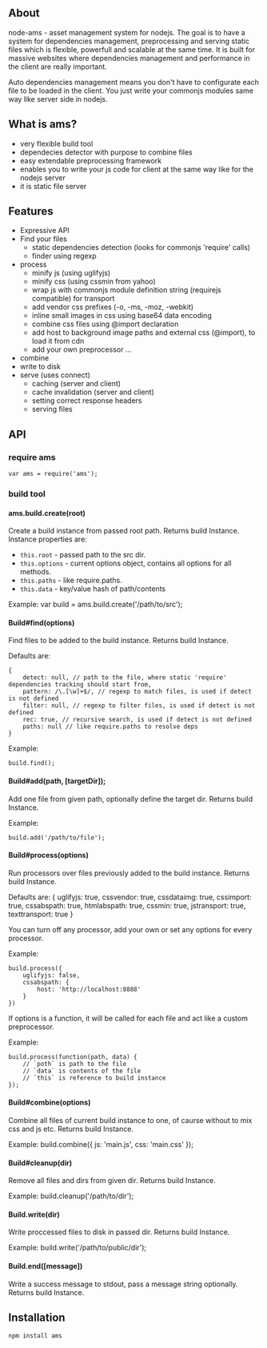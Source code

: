 ## About
node-ams - asset management system for nodejs. The goal is to have a system for 
dependencies management, preprocessing and serving static files which is 
flexible, powerfull and scalable at the same time. 
It is built for massive websites where dependencies management and performance in the 
client are really important.

Auto dependencies management means you don't have to configurate each file to be loaded
in the client. You just write your commonjs modules same way like server side in nodejs.

## What is ams?

- very flexible build tool
- dependecies detector with purpose to combine files
- easy extendable preprocessing framework
- enables you to write your js code for client at the same way like for the nodejs server
- it is static file server


## Features
- Expressive API
- Find your files
  - static dependencies detection (looks for commonjs 'require' calls)
  - finder using regexp
- process
  - minify js (using uglifyjs)
  - minify css (using cssmin from yahoo)
  - wrap js with commonjs module definition string (requirejs compatible) for transport
  - add vendor css prefixes (-o, -ms, -moz, -webkit)
  - inline small images in css using base64 data encoding
  - combine css files using @import declaration
  - add host to background image paths and external css (@import), to load it from cdn
  - add your own preprocessor ...
- combine 
- write to disk 
- serve (uses connect)
  - caching (server and client)
  - cache invalidation (server and client)
  - setting correct response headers
  - serving files

## API

### require ams
	
	var ams = require('ams');
	
### build tool

#### ams.build.create(root)
Create a build instance from passed root path. Returns build Instance.
Instance properties are:

- `this.root` - passed path to the src dir. 
- `this.options` - current options object, contains all options for all methods. 
- `this.paths` - like require.paths. 
- `this.data` - key/value hash of path/contents

Example:
	var build = ams.build.create('/path/to/src');

#### Build#find(options)
Find files to be added to the build instance. Returns build Instance.

Defaults are:

	{
        detect: null, // path to the file, where static 'require' dependencies tracking should start from, 
        pattern: /\.[\w]+$/, // regexp to match files, is used if detect is not defined
        filter: null, // regexp to filter files, is used if detect is not defined
        rec: true, // recursive search, is used if detect is not defined
        paths: null // like require.paths to resolve deps
    }

Example:

	build.find();


#### Build#add(path, [targetDir]);
Add one file from given path, optionally define the target dir. Returns build Instance.

Example:

	build.add('/path/to/file');

#### Build#process(options)
Run processors over files previously added to the build instance. Returns build Instance.

Defaults are:
    {
        uglifyjs: true,
        cssvendor: true,
        cssdataimg: true,
        cssimport: true,
        cssabspath: true,
        htmlabspath: true,
        cssmin: true,
        jstransport: true,
        texttransport: true
    }

You can turn off any processor, add your own or set any options for every processor.

Example:

	build.process({
		uglifyjs: false,
		cssabspath: {
			host: 'http://localhost:8888'
		}
	})

If options is a function, it will be called for each file and act like a custom preprocessor.

Example:

	build.process(function(path, data) {
		// `poth` is path to the file
		// `data` is contents of the file
		// `this` is reference to build instance
	});

#### Build#combine(options)
Combine all files of current build instance to one, of caurse without to mix css and js etc. Returns build Instance.

Example:
	build.combine({
		js: 'main.js',
		css: 'main.css'
	});

#### Build#cleanup(dir)
Remove all files and dirs from given dir. Returns build Instance.

Example:
	build.cleanup('/path/to/dir');


#### Build.write(dir)
Write proccessed files to disk in passed dir. Returns build Instance.

Example:
	build.write('/path/to/public/dir');

#### Build.end([message])
Write a success message to stdout, pass a message string optionally. Returns build Instance.	


## Installation
	npm install ams
	  